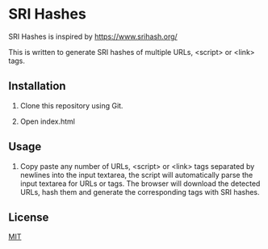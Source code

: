 # SRI Hashes

SRI Hashes is inspired by https://www.srihash.org/

This is written to generate SRI hashes of multiple URLs, &lt;script&gt; or &lt;link&gt; tags. 

## Installation

1. Clone this repository using Git.

2. Open index.html

## Usage

1. Copy paste any number of URLs, &lt;script&gt; or &lt;link&gt; tags separated by newlines into the input textarea, the script will automatically parse the input textarea for URLs or tags.
The browser will download the detected URLs, hash them and generate the corresponding tags with SRI hashes. 

## License
[MIT](https://choosealicense.com/licenses/mit/)
